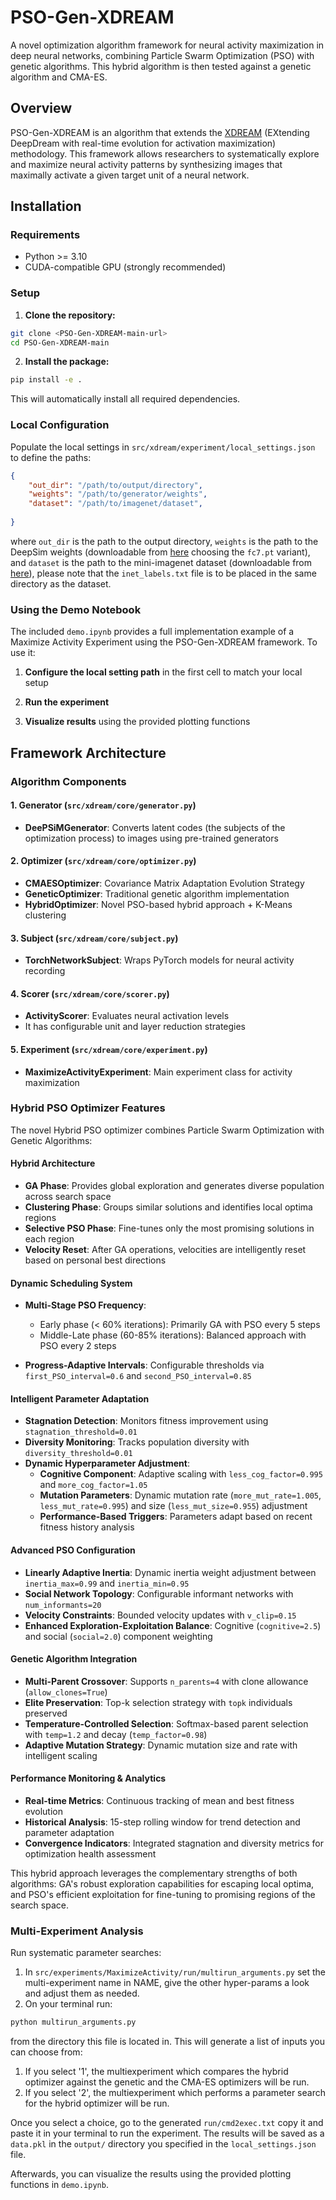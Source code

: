 # PSO-Gen-XDREAM

A novel optimization algorithm framework for neural activity maximization in deep neural networks, combining Particle Swarm Optimization (PSO) with genetic algorithms. This hybrid algorithm is then tested against a genetic algorithm and CMA-ES.

## Overview

PSO-Gen-XDREAM is an algorithm that extends the [XDREAM](https://klab.tch.harvard.edu/publications/PDFs/gk7791.pdf) (EXtending DeepDream with real-time evolution for activation maximization) methodology. This framework allows researchers to systematically explore and maximize neural activity patterns by synthesizing images that maximally activate a given target unit of a neural network.

## Installation

### Requirements

- Python >= 3.10
- CUDA-compatible GPU (strongly recommended)

### Setup

1. **Clone the repository:**
```bash
git clone <PSO-Gen-XDREAM-main-url>
cd PSO-Gen-XDREAM-main
```

2. **Install the package:**
```bash
pip install -e .
```

This will automatically install all required dependencies.

### Local Configuration

Populate the local settings in `src/xdream/experiment/local_settings.json` to define the paths:

```json
{
    "out_dir": "/path/to/output/directory",
    "weights": "/path/to/generator/weights", 
    "dataset": "/path/to/imagenet/dataset",
   
}
```
where `out_dir` is the path to the output directory, `weights` is the path to the DeepSim weights (downloadable from [here](https://drive.google.com/drive/folders/1sV54kv5VXvtx4om1c9kBPbdlNuurkGFi) choosing the `fc7.pt` variant), and `dataset` is the path to the mini-imagenet dataset (downloadable from [here](https://www.kaggle.com/datasets/arjunashok33/miniimagenet)), please note that the `inet_labels.txt` file is to be placed in the same directory as the dataset.




### Using the Demo Notebook

The included `demo.ipynb` provides a full implementation example of a Maximize Activity Experiment using the PSO-Gen-XDREAM framework. To use it:



1. **Configure the local setting path** in the first cell to match your local setup

2. **Run the experiment** 

3. **Visualize results** using the provided plotting functions

## Framework Architecture

### Algorithm Components

#### 1. **Generator** (`src/xdream/core/generator.py`)
- **DeePSiMGenerator**: Converts latent codes (the subjects of the optimization process) to images using pre-trained generators


#### 2. **Optimizer** (`src/xdream/core/optimizer.py`)
- **CMAESOptimizer**: Covariance Matrix Adaptation Evolution Strategy
- **GeneticOptimizer**: Traditional genetic algorithm implementation  
- **HybridOptimizer**: Novel PSO-based hybrid approach + K-Means clustering

#### 3. **Subject** (`src/xdream/core/subject.py`)
- **TorchNetworkSubject**: Wraps PyTorch models for neural activity recording


#### 4. **Scorer** (`src/xdream/core/scorer.py`)
- **ActivityScorer**: Evaluates neural activation levels
- It has configurable unit and layer reduction strategies

#### 5. **Experiment** (`src/xdream/core/experiment.py`)
- **MaximizeActivityExperiment**: Main experiment class for activity maximization


### Hybrid PSO Optimizer Features

The novel Hybrid PSO optimizer combines Particle Swarm Optimization with Genetic Algorithms:

#### **Hybrid Architecture**
- **GA Phase**: Provides global exploration and generates diverse population across search space
- **Clustering Phase**: Groups similar solutions and identifies local optima regions
- **Selective PSO Phase**: Fine-tunes only the most promising solutions in each region
- **Velocity Reset**: After GA operations, velocities are intelligently reset based on personal best directions

#### **Dynamic Scheduling System**
- **Multi-Stage PSO Frequency**: 
  - Early phase (< 60% iterations): Primarily GA with PSO every 5 steps
  - Middle-Late phase (60-85% iterations): Balanced approach with PSO every 2 steps  

- **Progress-Adaptive Intervals**: Configurable thresholds via `first_PSO_interval=0.6` and `second_PSO_interval=0.85`

#### **Intelligent Parameter Adaptation**
- **Stagnation Detection**: Monitors fitness improvement using `stagnation_threshold=0.01`
- **Diversity Monitoring**: Tracks population diversity with `diversity_threshold=0.01`
- **Dynamic Hyperparameter Adjustment**:
  - **Cognitive Component**: Adaptive scaling with `less_cog_factor=0.995` and `more_cog_factor=1.05`
  - **Mutation Parameters**: Dynamic mutation rate (`more_mut_rate=1.005`, `less_mut_rate=0.995`) and size (`less_mut_size=0.955`) adjustment
  - **Performance-Based Triggers**: Parameters adapt based on recent fitness history analysis

#### **Advanced PSO Configuration**
- **Linearly Adaptive Inertia**: Dynamic inertia weight adjustment between `inertia_max=0.99` and `inertia_min=0.95`
- **Social Network Topology**: Configurable informant networks with `num_informants=20`
- **Velocity Constraints**: Bounded velocity updates with `v_clip=0.15`
- **Enhanced Exploration-Exploitation Balance**: Cognitive (`cognitive=2.5`) and social (`social=2.0`) component weighting

#### **Genetic Algorithm Integration**
- **Multi-Parent Crossover**: Supports `n_parents=4` with clone allowance (`allow_clones=True`)
- **Elite Preservation**: Top-k selection strategy with `topk` individuals preserved
- **Temperature-Controlled Selection**: Softmax-based parent selection with `temp=1.2` and decay (`temp_factor=0.98`)
- **Adaptive Mutation Strategy**: Dynamic mutation size and rate with intelligent scaling

#### **Performance Monitoring & Analytics**
- **Real-time Metrics**: Continuous tracking of mean and best fitness evolution
- **Historical Analysis**: 15-step rolling window for trend detection and parameter adaptation
- **Convergence Indicators**: Integrated stagnation and diversity metrics for optimization health assessment



This hybrid approach leverages the complementary strengths of both algorithms: GA's robust exploration capabilities for escaping local optima, and PSO's efficient exploitation for fine-tuning to promising regions of the search space.

### Multi-Experiment Analysis

Run systematic parameter searches:

1. In `src/experiments/MaximizeActivity/run/multirun_arguments.py` set the multi-experiment name in NAME, give the other hyper-params a look and adjust them as needed.
2. On your terminal run:
```bash
python multirun_arguments.py
```
from the directory this file is located in. This will generate a list of inputs you can choose from:
1. If you select '1', the multiexperiment which compares the hybrid optimizer against the genetic and the CMA-ES optimizers will be run.
2. If you select '2', the multiexperiment which performs a parameter search for the hybrid optimizer will be run.

Once you select a choice, go to the generated `run/cmd2exec.txt` copy it and paste it in your terminal to run the experiment. The results will be saved as a `data.pkl` in the `output/` directory you specified in the `local_settings.json` file. 

Afterwards, you can visualize the results using the provided plotting functions in `demo.ipynb`.



